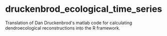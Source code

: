 # druckenbrod_ecological_time_series
Translation of Dan Druckenbrod's matlab code for calculating dendroecological reconstructions into the R framework. 
